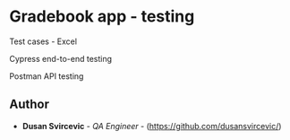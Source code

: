 # Gradebook app - testing

Test cases - Excel

Cypress end-to-end testing
 
Postman API testing

## Author

* **Dusan Svircevic** - *QA Engineer* - (https://github.com/dusansvircevic/)
